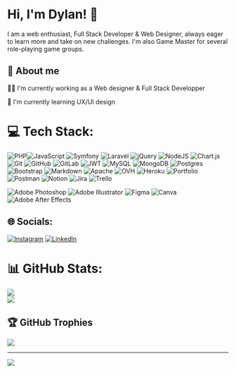 # Hi, I'm Dylan! 👋
I am a web enthusiast, Full Stack Developer & Web Designer, always eager to learn more and take on new challenges. I'm also Game Master for several role-playing game groups.

## 🛫 About me
👩‍💻 I'm currently working as a Web designer & Full Stack Developper

🧠 I'm currently learning UX/UI design

# 💻 Tech Stack:
![PHP](https://img.shields.io/badge/php-%23777BB4.svg?style=plastic&logo=php&logoColor=white)![JavaScript](https://img.shields.io/badge/javascript-%23323330.svg?style=plastic&logo=javascript&logoColor=%23F7DF1E) ![Symfony](https://img.shields.io/badge/symfony-%23000000.svg?style=plastic&logo=symfony&logoColor=white) ![Laravel](https://img.shields.io/badge/laravel-%23FF2D20.svg?style=plastic&logo=laravel&logoColor=white) ![jQuery](https://img.shields.io/badge/jquery-%230769AD.svg?style=plastic&logo=jquery&logoColor=white) 
![NodeJS](https://img.shields.io/badge/node.js-6DA55F?style=plastic&logo=node.js&logoColor=white) ![Chart.js](https://img.shields.io/badge/chart.js-F5788D.svg?style=plastic&logo=chart.js&logoColor=white) ![Git](https://img.shields.io/badge/git-%23F05033.svg?style=plastic&logo=git&logoColor=white) ![GitHub](https://img.shields.io/badge/github-%23121011.svg?style=plastic&logo=github&logoColor=white) ![GitLab](https://img.shields.io/badge/gitlab-%23181717.svg?style=plastic&logo=gitlab&logoColor=white) ![JWT](https://img.shields.io/badge/JWT-black?style=plastic&logo=JSON%20web%20tokens) 
![MySQL](https://img.shields.io/badge/mysql-4479A1.svg?style=plastic&logo=mysql&logoColor=white) ![MongoDB](https://img.shields.io/badge/MongoDB-%234ea94b.svg?style=plastic&logo=mongodb&logoColor=white) ![Postgres](https://img.shields.io/badge/postgres-%23316192.svg?style=plastic&logo=postgresql&logoColor=white) 
![Bootstrap](https://img.shields.io/badge/bootstrap-%238511FA.svg?style=plastic&logo=bootstrap&logoColor=white) ![Markdown](https://img.shields.io/badge/markdown-%23000000.svg?style=plastic&logo=markdown&logoColor=white) ![Apache](https://img.shields.io/badge/apache-%23D42029.svg?style=plastic&logo=apache&logoColor=white) 
![OVH](https://img.shields.io/badge/ovh-%23123F6D.svg?style=plastic&logo=ovh&logoColor=#123F6D) ![Heroku](https://img.shields.io/badge/heroku-%23430098.svg?style=plastic&logo=heroku&logoColor=white) 
![Portfolio](https://img.shields.io/badge/Portfolio-%23000000.svg?style=plastic&logo=firefox&logoColor=#FF7139) ![Postman](https://img.shields.io/badge/Postman-FF6C37?style=plastic&logo=postman&logoColor=white) ![Notion](https://img.shields.io/badge/Notion-%23000000.svg?style=plastic&logo=notion&logoColor=white) ![Jira](https://img.shields.io/badge/jira-%230A0FFF.svg?style=plastic&logo=jira&logoColor=white) ![Trello](https://img.shields.io/badge/Trello-%23026AA7.svg?style=plastic&logo=Trello&logoColor=white)

![Adobe Photoshop](https://img.shields.io/badge/adobe%20photoshop-%2331A8FF.svg?style=plastic&logo=adobe%20photoshop&logoColor=white) ![Adobe Illustrator](https://img.shields.io/badge/adobe%20illustrator-%23FF9A00.svg?style=plastic&logo=adobe%20illustrator&logoColor=white) ![Figma](https://img.shields.io/badge/figma-%23F24E1E.svg?style=plastic&logo=figma&logoColor=white) ![Canva](https://img.shields.io/badge/Canva-%2300C4CC.svg?style=plastic&logo=Canva&logoColor=white) ![Adobe After Effects](https://img.shields.io/badge/Adobe%20After%20Effects-9999FF.svg?style=plastic&logo=Adobe%20After%20Effects&logoColor=white) 

## 🌐 Socials:
[![Instagram](https://img.shields.io/badge/Instagram-%23E4405F.svg?logo=Instagram&logoColor=white)](https://instagram.com/https://www.instagram.com/_keidenn/) [![LinkedIn](https://img.shields.io/badge/LinkedIn-%230077B5.svg?logo=linkedin&logoColor=white)](https://linkedin.com/in/https://www.linkedin.com/in/dylanrohart/) 

# 📊 GitHub Stats:
![](https://github-readme-stats.vercel.app/api?username=Keidenn&theme=dracula&hide_border=false&include_all_commits=true&count_private=true)<br/>
![](https://github-readme-streak-stats.herokuapp.com/?user=Keidenn&theme=dracula&hide_border=false)<br/>

## 🏆 GitHub Trophies
![](https://github-profile-trophy.vercel.app/?username=Keidenn&theme=dracula&no-frame=true&no-bg=false&margin-w=4)

---
[![](https://visitcount.itsvg.in/api?id=Keidenn&icon=3&color=11)](https://visitcount.itsvg.in)

<!-- Proudly created with GPRM ( https://gprm.itsvg.in ) -->
